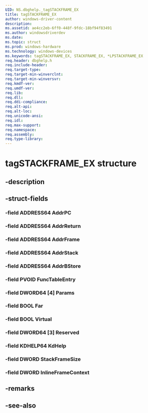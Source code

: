 ```yaml
---
UID: NS.dbghelp._tagSTACKFRAME_EX
title: tagSTACKFRAME_EX
author: windows-driver-content
description: 
ms.assetid: ae4cc2eb-6ff0-448f-9fdc-18bf94f83491
ms.author: windowsdriverdev
ms.date: 
ms.topic: struct
ms.prod: windows-hardware
ms.technology: windows-devices
ms.keywords: tagSTACKFRAME_EX, STACKFRAME_EX, *LPSTACKFRAME_EX
req.header: dbghelp.h
req.include-header:
req.target-type:
req.target-min-winverclnt:
req.target-min-winversvr:
req.kmdf-ver:
req.umdf-ver:
req.lib:
req.dll:
req.ddi-compliance:
req.alt-api:
req.alt-loc:
req.unicode-ansi:
req.idl:
req.max-support:
req.namespace:
req.assembly:
req.type-library:
---
```


# tagSTACKFRAME_EX structure

## -description



## -struct-fields

### -field ADDRESS64 AddrPC			
 	
### -field ADDRESS64 AddrReturn			
 	
### -field ADDRESS64 AddrFrame			
 	
### -field ADDRESS64 AddrStack			
 	
### -field ADDRESS64 AddrBStore			
 	
### -field PVOID FuncTableEntry			
 	
### -field DWORD64 [4] Params			
 	
### -field BOOL Far			
 	
### -field BOOL Virtual			
 	
### -field DWORD64 [3] Reserved			
 	
### -field KDHELP64 KdHelp			
 	
### -field DWORD StackFrameSize			
 	
### -field DWORD InlineFrameContext			
 	
## -remarks

## -see-also